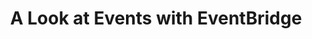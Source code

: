 ---
title: "A Look at Events with EventBridge"
description: "Serverless magic comes from events. Most people believe that functions are the key but really it is the events that are emitted by any software systems and rendered actionable that make all of it magical. AWS EventBridge is set to become a critical component of any serverless application in AWS, it is an event proxy that helps defines event to function/service mapping. In this talk we will give an intro to EventBridge and show its real power."
speaker: Sebastien Goasguen
bio: "Sebastien has been in open-source for a while. He was flabergasted by the meteoric rise of Docker, ended up falling in love with Kubernetes very early. He created kubeless one of the first FaaS platform on Kubernetes. Recently he founded TriggerMesh to build the first serverless integration Platform and put his focus back on building applications. "
image: /images/speakers/Sebastien_Goasguen.jpg
twitter: sebgoa
---
